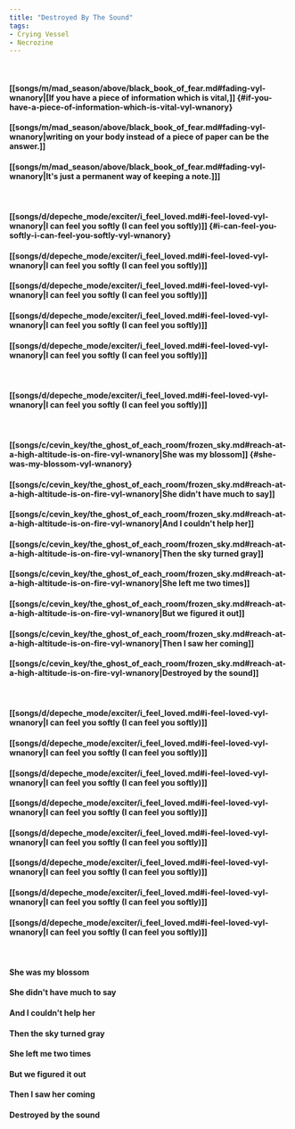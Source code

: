 ```yaml
---
title: "Destroyed By The Sound"
tags:
- Crying Vessel
- Necrozine
---
```

&nbsp;
#### [[songs/m/mad_season/above/black_book_of_fear.md#fading-vyl-wnanory|[If you have a piece of information which is vital,]] {#if-you-have-a-piece-of-information-which-is-vital-vyl-wnanory}
#### [[songs/m/mad_season/above/black_book_of_fear.md#fading-vyl-wnanory|writing on your body instead of a piece of paper can be the answer.]]
#### [[songs/m/mad_season/above/black_book_of_fear.md#fading-vyl-wnanory|It's just a permanent way of keeping a note.]]]
&nbsp;
#### [[songs/d/depeche_mode/exciter/i_feel_loved.md#i-feel-loved-vyl-wnanory|I can feel you softly (I can feel you softly)]] {#i-can-feel-you-softly-i-can-feel-you-softly-vyl-wnanory}
#### [[songs/d/depeche_mode/exciter/i_feel_loved.md#i-feel-loved-vyl-wnanory|I can feel you softly (I can feel you softly)]]
#### [[songs/d/depeche_mode/exciter/i_feel_loved.md#i-feel-loved-vyl-wnanory|I can feel you softly (I can feel you softly)]]
#### [[songs/d/depeche_mode/exciter/i_feel_loved.md#i-feel-loved-vyl-wnanory|I can feel you softly (I can feel you softly)]]
#### [[songs/d/depeche_mode/exciter/i_feel_loved.md#i-feel-loved-vyl-wnanory|I can feel you softly (I can feel you softly)]]
&nbsp;
#### [[songs/d/depeche_mode/exciter/i_feel_loved.md#i-feel-loved-vyl-wnanory|I can feel you softly (I can feel you softly)]]
&nbsp;
#### [[songs/c/cevin_key/the_ghost_of_each_room/frozen_sky.md#reach-at-a-high-altitude-is-on-fire-vyl-wnanory|She was my blossom]] {#she-was-my-blossom-vyl-wnanory}
#### [[songs/c/cevin_key/the_ghost_of_each_room/frozen_sky.md#reach-at-a-high-altitude-is-on-fire-vyl-wnanory|She didn't have much to say]]
#### [[songs/c/cevin_key/the_ghost_of_each_room/frozen_sky.md#reach-at-a-high-altitude-is-on-fire-vyl-wnanory|And I couldn't help her]]
#### [[songs/c/cevin_key/the_ghost_of_each_room/frozen_sky.md#reach-at-a-high-altitude-is-on-fire-vyl-wnanory|Then the sky turned gray]]
#### [[songs/c/cevin_key/the_ghost_of_each_room/frozen_sky.md#reach-at-a-high-altitude-is-on-fire-vyl-wnanory|She left me two times]]
#### [[songs/c/cevin_key/the_ghost_of_each_room/frozen_sky.md#reach-at-a-high-altitude-is-on-fire-vyl-wnanory|But we figured it out]]
#### [[songs/c/cevin_key/the_ghost_of_each_room/frozen_sky.md#reach-at-a-high-altitude-is-on-fire-vyl-wnanory|Then I saw her coming]]
#### [[songs/c/cevin_key/the_ghost_of_each_room/frozen_sky.md#reach-at-a-high-altitude-is-on-fire-vyl-wnanory|Destroyed by the sound]]
&nbsp;
#### [[songs/d/depeche_mode/exciter/i_feel_loved.md#i-feel-loved-vyl-wnanory|I can feel you softly (I can feel you softly)]]
#### [[songs/d/depeche_mode/exciter/i_feel_loved.md#i-feel-loved-vyl-wnanory|I can feel you softly (I can feel you softly)]]
#### [[songs/d/depeche_mode/exciter/i_feel_loved.md#i-feel-loved-vyl-wnanory|I can feel you softly (I can feel you softly)]]
#### [[songs/d/depeche_mode/exciter/i_feel_loved.md#i-feel-loved-vyl-wnanory|I can feel you softly (I can feel you softly)]]
#### [[songs/d/depeche_mode/exciter/i_feel_loved.md#i-feel-loved-vyl-wnanory|I can feel you softly (I can feel you softly)]]
#### [[songs/d/depeche_mode/exciter/i_feel_loved.md#i-feel-loved-vyl-wnanory|I can feel you softly (I can feel you softly)]]
#### [[songs/d/depeche_mode/exciter/i_feel_loved.md#i-feel-loved-vyl-wnanory|I can feel you softly (I can feel you softly)]]
#### [[songs/d/depeche_mode/exciter/i_feel_loved.md#i-feel-loved-vyl-wnanory|I can feel you softly (I can feel you softly)]]
&nbsp;
#### She was my blossom
#### She didn't have much to say
#### And I couldn't help her
#### Then the sky turned gray
#### She left me two times
#### But we figured it out
#### Then I saw her coming
#### Destroyed by the sound
